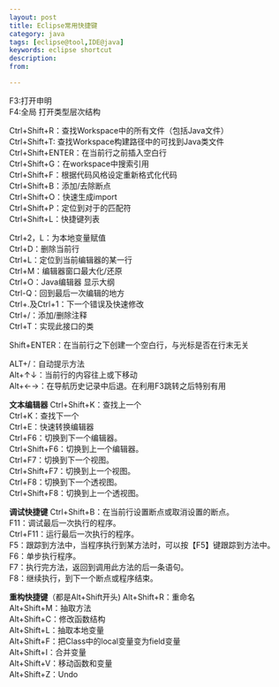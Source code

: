 ```yaml
---
layout: post
title: Eclipse常用快捷键
category: java
tags: [eclipse@tool,IDE@java]
keywords: eclipse shortcut
description: 
from: 

---
```

F3:打开申明  
F4:全局 打开类型层次结构  

Ctrl+Shift+R：查找Workspace中的所有文件（包括Java文件）  
Ctrl+Shift+T: 查找Workspace构建路径中的可找到Java类文件  
Ctrl+Shift+ENTER：在当前行之前插入空白行  
Ctrl+Shift+G：在workspace中搜索引用  
Ctrl+Shift+F：根据代码风格设定重新格式化代码  
Ctrl+Shift+B：添加/去除断点  
Ctrl+Shift+O：快速生成import  
Ctrl+Shift+P：定位到对于的匹配符  
Ctrl+Shift+L：快捷键列表  

Ctrl+2，L：为本地变量赋值  
Ctrl+D：删除当前行  
Ctrl+L：定位到当前编辑器的某一行  
Ctrl+M：编辑器窗口最大化/还原  
Ctrl+O：Java编辑器 显示大纲  
Ctrl-Q：回到最后一次编辑的地方  
Ctrl+.及Ctrl+1：下一个错误及快速修改  
Ctrl+/：添加/删除注释  
Ctrl+T：实现此接口的类  

Shift+ENTER：在当前行之下创建一个空白行，与光标是否在行末无关

ALT+/：自动提示方法  
Alt+↑↓：当前行的内容往上或下移动  
Alt+←→：在导航历史记录中后退。在利用F3跳转之后特别有用  

**文本编辑器**
Ctrl+Shift+K：查找上一个  
Ctrl+K：查找下一个  
Ctrl+E：快速转换编辑器  
Ctrl+F6：切换到下一个编辑器。  
Ctrl+Shift+F6：切换到上一个编辑器。  
Ctrl+F7：切换到下一个视图。  
Ctrl+Shift+F7：切换到上一个视图。  
Ctrl+F8：切换到下一个透视图。  
Ctrl+Shift+F8：切换到上一个透视图。  

**调试快捷键**
Ctrl+Shift+B：在当前行设置断点或取消设置的断点。  
F11：调试最后一次执行的程序。  
Ctrl+F11：运行最后一次执行的程序。  
F5：跟踪到方法中，当程序执行到某方法时，可以按【F5】键跟踪到方法中。  
F6：单步执行程序。  
F7：执行完方法，返回到调用此方法的后一条语句。  
F8：继续执行，到下一个断点或程序结束。  

**重构快捷键**（都是Alt+Shift开头)
Alt+Shift+R：重命名  
Alt+Shift+M：抽取方法  
Alt+Shift+C：修改函数结构  
Alt+Shift+L：抽取本地变量  
Alt+Shift+F：把Class中的local变量变为field变量  
Alt+Shift+I：合并变量  
Alt+Shift+V：移动函数和变量  
Alt+Shift+Z：Undo  
